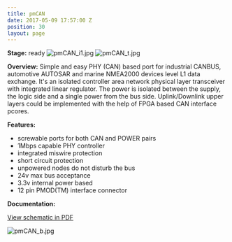 ```yaml
---
title: pmCAN
date: 2017-05-09 17:57:00 Z
position: 30
layout: page
---
```


**Stage:** ready
![pmCAN_i1.jpg](/uploads/pmCAN/pmCAN_i1.jpg)
![pmCAN_t.jpg](/uploads/pmCAN/pmCAN_t.jpg)

**Overview:**
Simple and easy PHY (CAN) based port for industrial CANBUS, automotive AUTOSAR and marine NMEA2000 devices level L1 data exchange. It's an isolated controller area network physical layer transceiver with integrated linear regulator. The power is isolated between the supply, the logic side and a single power from the bus side. Uplink/Downlink upper layers could be implemented with the help of FPGA based CAN interface pcores.

**Features:**

* screwable ports for both CAN and POWER pairs
* 1Mbps capable PHY controller
* integrated miswire protection
* short circuit protection
* unpowered nodes do not disturb the bus
* 24v max bus acceptance
* 3.3v internal power based
* 12 pin PMOD(TM) interface connector

**Documentation:**

[View schematic in PDF](/uploads/pmCAN/SCH_pmCAN.pdf)

![pmCAN_b.jpg](/uploads/pmCAN/pmCAN_b.jpg)